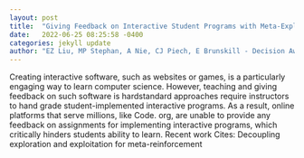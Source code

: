 ```yaml
---
layout: post
title:  "Giving Feedback on Interactive Student Programs with Meta-Exploration"
date:   2022-06-25 08:25:58 -0400
categories: jekyll update
author: "EZ Liu, MP Stephan, A Nie, CJ Piech, E Brunskill - Decision Awareness in , 2022"
---
```

Creating interactive software, such as websites or games, is a particularly engaging way to learn computer science. However, teaching and giving feedback on such software is hardstandard approaches require instructors to hand grade student-implemented interactive programs. As a result, online platforms that serve millions, like Code. org, are unable to provide any feedback on assignments for implementing interactive programs, which critically hinders students  ability to learn. Recent work  Cites: Decoupling exploration and exploitation for meta-reinforcement
